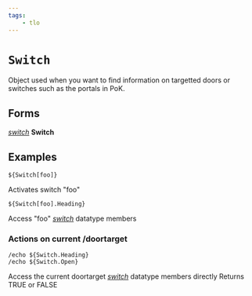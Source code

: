```yaml
---
tags:
    - tlo
---
```

# `Switch`

Object used when you want to find information on targetted doors or switches such as the portals in PoK.

## Forms

[_switch_](../data-types/datatype-switch.md) **Switch**

## Examples

```
${Switch[foo]}
```
Activates switch "foo"

```
${Switch[foo].Heading}
```
Access "foo" [_switch_](../data-types/datatype-switch.md) datatype members


### Actions on current /doortarget
```
/echo ${Switch.Heading}
/echo ${Switch.Open}
```

Access the current doortarget [_switch_](../data-types/datatype-switch.md) datatype members directly
Returns TRUE or FALSE

[int]: ../data-types/datatype-int.md
[string]: ../data-types/datatype-string.md
[achievementobj]: datatype-achievementobj.md
[bool]: ../data-types/datatype-bool.md
[time]: datatype-time.md
[achievement]: ../data-types/datatype-achievement.md
[achievementcat]: ../data-types/datatype-achievementcat.md
[altability]: datatype-altability.md
[spell]: datatype-spell.md
[bandolieritem]: #bandolieritem-datatype
[int64]: ../data-types/datatype-int64.md
[timestamp]: datatype-timestamp.md
[float]: ../data-types/datatype-float.md
[buff]: datatype-buff.md
[spawn]: ../data-types/datatype-spawn.md
[auratype]: datatype-auratype.md
[item]: datatype-item.md
[worldlocation]: datatype-worldlocation.md
[ticks]: datatype-ticks.md
[fellowship]: datatype-fellowship.md
[strinrg]: datatype-string.md
[xtarget]: datatype-xtarget.md
[dzmember]: datatype-dzmember.md
[window]: datatype-window.md
[zone]: datatype-zone.md
[fellowshipmember]: datatype-fellowshipmember.md
[class]: datatype-class.md
[heading]: datatype-heading.md
[ground]: datatype-ground.md
[inifile]: datatype-inifile.md
[inifilesection]: datatype-inifilesection.md
[inifilesectionkey]: datatype-inifilesectionkey.md
[double]: ../data-types/datatype-double.md
[invslot]: datatype-invslot.md
[augtype]: datatype-augtype.md
[itemspell]: datatype-itemspell.md
[evolving]: datatype-evolving.md
[keyringitem]: datatype-keyringitem.md
[raidmember]: datatype-raidmember.md
[body]: datatype-body.md
[cachedbuff]: datatype-cachedbuff.md
[deity]: datatype-deity.md
[race]: datatype-race.md
[taskmember]: datatype-task.md
[achievementmgr]: #achievementmgr-type
[itemfilterdata]: #itemfilterdata-type
[advlootitem]: #advlootitem-type
[alert]: #alert-type
[alertlist]: #alertlist-type
[friends]: #friends-type
